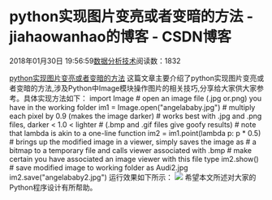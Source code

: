 
# python实现图片变亮或者变暗的方法 - jiahaowanhao的博客 - CSDN博客


2018年01月30日 19:56:59[数据分析技术](https://me.csdn.net/jiahaowanhao)阅读数：1832


[python实现图片变亮或者变暗的方法](http://cda.pinggu.org/view/24603.html)
这篇文章主要介绍了python实现图片变亮或者变暗的方法,涉及Python中Image模块操作图片的相关技巧,分享给大家供大家参考。具体实现方法如下：
import Image
\# open an image file (.jpg or.png) you have in the working folder
im1 = Image.open("angelababy.jpg")
\# multiply each pixel by 0.9 (makes the image darker)
\# works best with .jpg and .png files, darker < 1.0 < lighter
\# (.bmp and .gif files give goofy results)
\# note that lambda is akin to a one-line function
im2 = im1.point(lambda p: p * 0.5)
\# brings up the modified image in a viewer, simply saves the image as
\# a bitmap to a temporary file and calls viewer associated with .bmp
\# make certain you have associated an image viewer with this file type
im2.show()
\# save modified image to working folder as Audi2.jpg
im2.save("angelababy2.jpg")
运行效果如下所示：
![](http://cda.pinggu.org/uploadfile/image/20180130/20180130065131_26363.png)
希望本文所述对大家的Python程序设计有所帮助。

